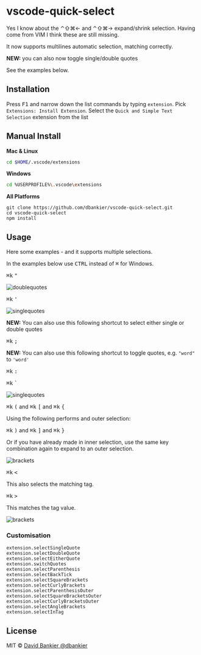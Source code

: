 # vscode-quick-select


Yes I know about the ⌃⇧⌘← and ⌃⇧⌘→ expand/shrink selection. Having come from VIM I think these are still missing.

It now supports multilines automatic selection, matching correctly.

**NEW:** you can also now toggle single/double quotes

See the examples below.


## Installation

Press <kbd>F1</kbd> and narrow down the list commands by typing `extension`. Pick `Extensions: Install Extension`.
Select the `Quick and Simple Text Selection` extension from the list


## Manual Install

**Mac & Linux**
```sh
cd $HOME/.vscode/extensions
```
**Windows**
```sh
cd %USERPROFILE%\.vscode\extensions
```

**All Platforms**
```
git clone https://github.com/dbankier/vscode-quick-select.git
cd vscode-quick-select
npm install
```


## Usage

Here some examples - and it supports multiple selections.

In the examples below use <kbd>CTRL</kbd> instead of <kbd>⌘</kbd> for Windows.

<kbd>⌘</kbd><kbd>k</kbd> <kbd>"</kbd>

![doublequotes](https://github.com/dbankier/vscode-quick-select/raw/master/screens/doublequotes.gif)

<kbd>⌘</kbd><kbd>k</kbd> <kbd>'</kbd>

![singlequotes](https://github.com/dbankier/vscode-quick-select/raw/master/screens/singlequotes.gif)

**NEW:** You can also use this following shortcut to select either single or double quotes

<kbd>⌘</kbd><kbd>k</kbd> <kbd>;</kbd>

**NEW:** You can also use this following shortcut to toggle quotes, e.g. `"word"` to `'word'`

<kbd>⌘</kbd><kbd>k</kbd> <kbd>:</kbd>

<kbd>⌘</kbd><kbd>k</kbd> <kbd>`</kbd>

![singlequotes](https://github.com/dbankier/vscode-quick-select/raw/master/screens/backticks.gif)

<kbd>⌘</kbd><kbd>k</kbd> <kbd>(</kbd> and
<kbd>⌘</kbd><kbd>k</kbd> <kbd>[</kbd> and
<kbd>⌘</kbd><kbd>k</kbd> <kbd>{</kbd>

Using the following performs and outer selection:

<kbd>⌘</kbd><kbd>k</kbd> <kbd>)</kbd> and
<kbd>⌘</kbd><kbd>k</kbd> <kbd>]</kbd> and
<kbd>⌘</kbd><kbd>k</kbd> <kbd>}</kbd>

Or if you have already made in inner selection, use the same key combination again to expand to an outer selection.

![brackets](https://github.com/dbankier/vscode-quick-select/raw/master/screens/brackets.gif)


<kbd>⌘</kbd><kbd>k</kbd> <kbd><</kbd>

This also selects the matching tag.

<kbd>⌘</kbd><kbd>k</kbd> <kbd>></kbd>

This matches the tag value.

![brackets](https://github.com/dbankier/vscode-quick-select/raw/master/screens/tags.gif)

### Customisation

~~~
extension.selectSingleQuote
extension.selectDoubleQuote
extension.selectEitherQuote
extension.switchQuotes
extension.selectParenthesis
extension.selectBackTick
extension.selectSquareBrackets
extension.selectCurlyBrackets
extension.selectParenthesisOuter
extension.selectSquareBracketsOuter
extension.selectCurlyBracketsOuter
extension.selectAngleBrackets
extension.selectInTag
~~~

## License

MIT © [David Bankier @dbankier](https://github.com/dbankier)
<!-- [@davidbankier](https://twitter.com/davidbankier) -->
